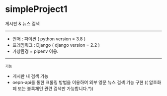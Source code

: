 # simpleProject1
게시판 &amp; 뉴스  검색

-------------------------------------------------------------------------------------------------

* 언어 : 파이썬 ( python version = 3.8 )
* 프레임워크 : Django ( django version = 2.2 )
* 가상환경 = pipenv 이용.

-------------------------------------------------------------------------------------------------
 ` 기능 `
* 게시판 내 검색 기능 
* oepn-api를 통한 크롤링 방법을 이용하여 외부 영문 뉴스 검색 기능 구현  (( 암호화폐 또는 블록체인 관련 검색만 가능합니다.*)) 
 
 
  
